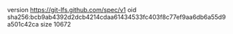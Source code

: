 version https://git-lfs.github.com/spec/v1
oid sha256:bcb9ab4392d2dcb4214cdaa61434533fc403f8c77ef9aa6db6a55d9a501c42ca
size 10672
